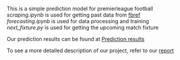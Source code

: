This is a simple prediction model for premierleague football  
*scraping.ipynb* is used for getting past data from [fbref](https://fbref.com)  
*forecasting.ipynb* is used for data processing and training  
*next_fixture.py* is used for getting the upcoming match fixture  

Our prediction results can be found at [Prediction results](./code/README.md)

To see a more detailed description of our project, refer to our [report](./project-description.pdf)

